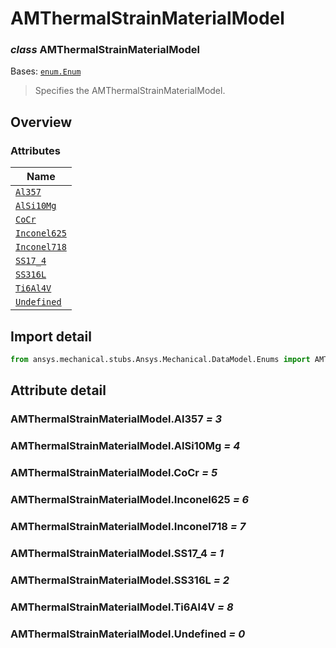 # AMThermalStrainMaterialModel

<a id="AMThermalStrainMaterialModel"></a>

### *class* AMThermalStrainMaterialModel

Bases: [`enum.Enum`](https://docs.python.org/3/library/enum.html#enum.Enum)

> Specifies the AMThermalStrainMaterialModel.

> <!-- !! processed by numpydoc !! -->

<a id="overview"></a>

## Overview

### Attributes

| Name |
| ---------------------------------------------------------- |
| [`Al357`](#AMThermalStrainMaterialModel.Al357) |
| [`AlSi10Mg`](#AMThermalStrainMaterialModel.AlSi10Mg) |
| [`CoCr`](#AMThermalStrainMaterialModel.CoCr) |
| [`Inconel625`](#AMThermalStrainMaterialModel.Inconel625) |
| [`Inconel718`](#AMThermalStrainMaterialModel.Inconel718) |
| [`SS17_4`](#AMThermalStrainMaterialModel.SS17_4) |
| [`SS316L`](#AMThermalStrainMaterialModel.SS316L) |
| [`Ti6Al4V`](#AMThermalStrainMaterialModel.Ti6Al4V) |
| [`Undefined`](#AMThermalStrainMaterialModel.Undefined) |

<a id="import-detail"></a>

## Import detail

```python
from ansys.mechanical.stubs.Ansys.Mechanical.DataModel.Enums import AMThermalStrainMaterialModel
```

<a id="attribute-detail"></a>

## Attribute detail

<a id="AMThermalStrainMaterialModel.Al357"></a>

### AMThermalStrainMaterialModel.Al357 *= 3*

<a id="AMThermalStrainMaterialModel.AlSi10Mg"></a>

### AMThermalStrainMaterialModel.AlSi10Mg *= 4*

<a id="AMThermalStrainMaterialModel.CoCr"></a>

### AMThermalStrainMaterialModel.CoCr *= 5*

<a id="AMThermalStrainMaterialModel.Inconel625"></a>

### AMThermalStrainMaterialModel.Inconel625 *= 6*

<a id="AMThermalStrainMaterialModel.Inconel718"></a>

### AMThermalStrainMaterialModel.Inconel718 *= 7*

<a id="AMThermalStrainMaterialModel.SS17_4"></a>

### AMThermalStrainMaterialModel.SS17_4 *= 1*

<a id="AMThermalStrainMaterialModel.SS316L"></a>

### AMThermalStrainMaterialModel.SS316L *= 2*

<a id="AMThermalStrainMaterialModel.Ti6Al4V"></a>

### AMThermalStrainMaterialModel.Ti6Al4V *= 8*

<a id="AMThermalStrainMaterialModel.Undefined"></a>

### AMThermalStrainMaterialModel.Undefined *= 0*
